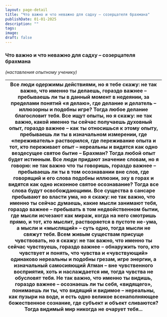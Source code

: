 ```yaml
---
layout: page-detail
title: "Что важно и что неважно для садху – созерцателя брахмана"
publishDate: 01-01-2025
description: ""
tags:
image:
draft: false
---
```


### Что важно и что неважно для садху – созерцателя брахмана

_(наставления опытному ученику)_

| Все люди одержимы действиями, но я тебе скажу:  не так важно, что именно ты делаешь, гораздо важнее – пребываешь ли ты  в данный момент в недеянии,  за пределами понятий «я делаю»,  где делание и делатель – иллюзорны и подобны игре? Тогда любое делание благословит тебя. Все ищут опыты, но я скажу:  не так важно, какой именно ты сейчас  получаешь духовный опыт, гораздо важнее – как ты относишься к этому опыту,  пребываешь ли ты в изначальном измерении,  где «переживатель» растворился,  где переживание опыта и тот, кто переживает опыт – нереальны и видятся  как одно вездесущее святое бытие – Брахман? Тогда любой опыт будет истинным. Все люди придают значение словам, но я говорю:  не так важно что ты говоришь, гораздо важнее – пребываешь ли ты  в том осознавании вне слов, где говорящий  и его слова подобны иллюзии, эху в горах  и видятся как одно исконное святое осознавание? Тогда все слова будут освобождающими. Все существа в сансаре пребывают во власти ума, но я скажу:  не так важно, что именно ты сейчас думаешь,  какие мысли занимают тебя, гораздо важнее – пребывать в том  недвойственном бытии,  где мысли исчезают как мираж, когда на него смотришь прямо, и тот,  кто мыслит, растворяется в пустоте не-ума,  а мысли и «мыслящий» – суть одно, тогда мысли не свяжут тебя. Всем живым существам присуще чувствовать, но я скажу:  не так важно, что именно ты сейчас чувствуешь, гораздо важнее – обнаружить того,  кто чувствует и понять,  что чувства и «чувствующий» одинаково нереальны  и подобны грезам, игре энергии, а изначальный самосияющий Атман –  вне чувственного восприятия,  хоть и наслаждается им, тогда чувства не обусловят тебя. Не так важно, что именно ты видишь,  гораздо важнее – осознаешь ли ты себя, «видящего»,  понимаешь ли ты, что видящий и видимое –  нереальны, как пузыри на воде, и есть одно великое всенаполняющее  божественное сознание,  где субъект и объект сливаются? Тогда видимый мир никогда не очарует тебя... |
| ------------------------------------------------------------------------------------------------------------------------------------------------------------------------------------------------------------------------------------------------------------------------------------------------------------------------------------------------------------------------------------------------------------------------------------------------------------------------------------------------------------------------------------------------------------------------------------------------------------------------------------------------------------------------------------------------------------------------------------------------------------------------------------------------------------------------------------------------------------------------------------------------------------------------------------------------------------------------------------------------------------------------------------------------------------------------------------------------------------------------------------------------------------------------------------------------------------------------------------------------------------------------------------------------------------------------------------------------------------------------------------------------------------------------------------------------------------------------------------------------------------------------------------------------------------------------------------------------------------------------------------------------------------------------------------------------------------------------------------------------------------------------------------------------------------------------------------------------------------------------------------------------------------------------------------------------------------------------------------------------------------------------------ |
  
  
